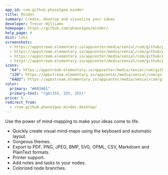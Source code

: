 ```yaml
---
app_id: com.github.phase1geo.minder
title: Minder
summary: Create, develop and visualize your ideas
developer: Trevor Williams
homepage: https://github.com/phase1geo/minder/
help_page: #
dist: loki
screenshots:
  - https://appstream.elementary.io/appcenter/media/xenial/com/github/phase1geo.minder/3DE236FEBBDAC18992403EE8B272985D/screenshots/image-1_orig.png
  - https://appstream.elementary.io/appcenter/media/xenial/com/github/phase1geo.minder/3DE236FEBBDAC18992403EE8B272985D/screenshots/image-2_orig.png
  - https://appstream.elementary.io/appcenter/media/xenial/com/github/phase1geo.minder/3DE236FEBBDAC18992403EE8B272985D/screenshots/image-3_orig.png
  - https://appstream.elementary.io/appcenter/media/xenial/com/github/phase1geo.minder/3DE236FEBBDAC18992403EE8B272985D/screenshots/image-4_orig.png
icons:
  "64": https://appstream.elementary.io/appcenter/media/xenial/com/github/phase1geo.minder/3DE236FEBBDAC18992403EE8B272985D/icons/64x64/com.github.phase1geo.minder_com.github.phase1geo.minder.png
  "128": https://appstream.elementary.io/appcenter/media/xenial/com/github/phase1geo.minder/3DE236FEBBDAC18992403EE8B272985D/icons/128x128/com.github.phase1geo.minder_com.github.phase1geo.minder.png
  "64@2": https://appstream.elementary.io/appcenter/media/xenial/com/github/phase1geo.minder/3DE236FEBBDAC18992403EE8B272985D/icons/64x64@2/com.github.phase1geo.minder_com.github.phase1geo.minder.png
color:
  primary: "#603461"
  primary-text: "rgb(255, 255, 255)"
price: 5
redirect_from:
  - /com.github.phase1geo.minder.desktop/
---
```


<p>Use the power of mind-mapping to make your ideas come to life.</p>
<ul>
  <li>Quickly create visual mind-maps using the keyboard and automatic layout.</li>
  <li>Gorgeous themes.</li>
  <li>Export to PDF, PNG, JPEG, BMP, SVG, OPML, CSV, Markdown and PlainText formats.</li>
  <li>Printer support.</li>
  <li>Add notes and tasks to your nodes.</li>
  <li>Colorized node branches.</li>
</ul>